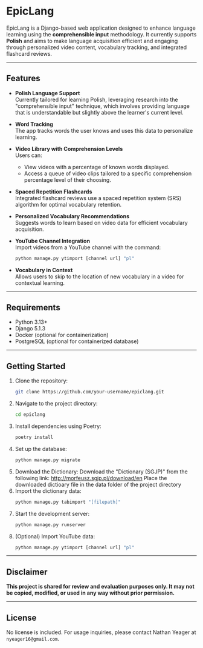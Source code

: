 
# EpicLang

EpicLang is a Django-based web application designed to enhance language learning using the **comprehensible input** methodology. It currently supports **Polish** and aims to make language acquisition efficient and engaging through personalized video content, vocabulary tracking, and integrated flashcard reviews.

---

## Features

- **Polish Language Support**  
  Currently tailored for learning Polish, leveraging research into the "comprehensible input" technique, which involves providing language that is understandable but slightly above the learner's current level.
  
- **Word Tracking**  
  The app tracks words the user knows and uses this data to personalize learning.

- **Video Library with Comprehension Levels**  
  Users can:
  - View videos with a percentage of known words displayed.
  - Access a queue of video clips tailored to a specific comprehension percentage level of their choosing.

- **Spaced Repetition Flashcards**  
  Integrated flashcard reviews use a spaced repetition system (SRS) algorithm for optimal vocabulary retention.

- **Personalized Vocabulary Recommendations**  
  Suggests words to learn based on video data for efficient vocabulary acquisition.

- **YouTube Channel Integration**  
  Import videos from a YouTube channel with the command:  
  ```bash
  python manage.py ytimport [channel url] "pl"
  ```

- **Vocabulary in Context**  
  Allows users to skip to the location of new vocabulary in a video for contextual learning.

---

## Requirements

- Python 3.13+
- Django 5.1.3
- Docker (optional for containerization)
- PostgreSQL (optional for containerized database)

---

## Getting Started

1. Clone the repository:
   ```bash
   git clone https://github.com/your-username/epiclang.git
   ```
2. Navigate to the project directory:
   ```bash
   cd epiclang
   ```
3. Install dependencies using Poetry:
   ```bash
   poetry install
   ```
4. Set up the database:
   ```bash
   python manage.py migrate
   ```
5. Download the Dictionary:
  Download the "Dictionary (SGJP)" from the following link: http://morfeusz.sgjp.pl/download/en
  Place the downloaded dictioary file in the data folder of the project directory
6. Import the dictionary data:
   ```bash
   python manage.py tabimport "[filepath]"
   ```
7. Start the development server:
   ```bash
   python manage.py runserver
   ```
8. (Optional) Import YouTube data:
   ```bash
   python manage.py ytimport [channel url] "pl"
   ```

---

## Disclaimer

**This project is shared for review and evaluation purposes only. It may not be copied, modified, or used in any way without prior permission.**

---

## License

No license is included. For usage inquiries, please contact Nathan Yeager at `nyeager16@gmail.com`.

